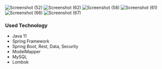 ![Screenshot (52)](https://user-images.githubusercontent.com/64434582/118696684-9ba96900-b81f-11eb-892f-5969a9275ce6.png)
![Screenshot (62)](https://user-images.githubusercontent.com/64434582/118697236-238f7300-b820-11eb-84d0-a4df3063215d.png)
![Screenshot (58)](https://user-images.githubusercontent.com/64434582/118696945-d9a68d00-b81f-11eb-8a5d-d97aeca63e20.png)
![Screenshot (61)](https://user-images.githubusercontent.com/64434582/118696994-e88d3f80-b81f-11eb-9686-64f5ffda5d92.png)
![Screenshot (66)](https://user-images.githubusercontent.com/64434582/118697033-f216a780-b81f-11eb-9dd2-fc18f2c48b4e.png)
![Screenshot (67)](https://user-images.githubusercontent.com/64434582/118697110-02c71d80-b820-11eb-8c59-91ed6de6ea21.png)


### Used Technology

- Java 11
- Spring Framework
- Spring Boot, Rest, Data, Security
- ModelMapper
- MySQL
- Lombok
